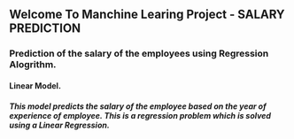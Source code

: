 ## Welcome To Manchine Learing Project - SALARY PREDICTION

### Prediction of the salary of the employees using Regression Alogrithm.
#### Linear Model.
##### This model predicts the salary of the employee based on the year of experience of employee. This is a regression problem which is solved using a Linear Regression.




